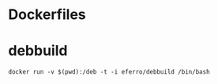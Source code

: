 Dockerfiles
===========

debbuild
========
```
docker run -v $(pwd):/deb -t -i eferro/debbuild /bin/bash
```
